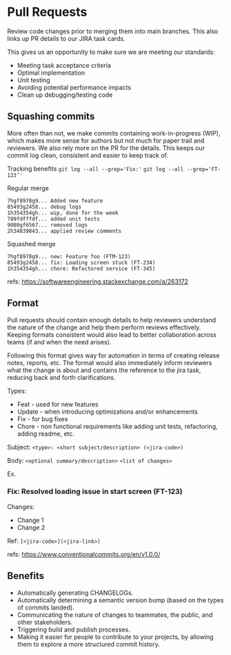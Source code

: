 # Pull Requests
Review code changes prior to merging them into main branches. This also links up PR details to our JIRA task cards.

This gives us an opportunity to make sure we are meeting our standards:
- Meeting task acceptance criteria
- Optimal implementation
- Unit testing
- Avoiding potential performance impacts
- Clean up debugging/testing code


## Squashing commits
More often than not, we make commits containing work-in-progress (WIP), which makes more sense for authors but not much for paper trail and reviewers.
We also rely more on the PR for the details.
This keeps our commit log clean, consistent and easier to keep track of.

Tracking benefits
`git log --all --grep='Fix:'`
`git log --all --grep='FT-123’'`

Regular merge
```
7hgf8978g9... Added new feature
85493g2458... debug logs
1h354354gh... wip, done for the week
789fdfffdf... added unit tests
9080gf6567... removed logs
2h34839843... applied review comments
```
Squashed merge
```
7hgf8978g9... new: Feature foo (FTM-123)
85493g2458... fix: Loading screen stuck (FT-234)
1h354354gh... chore: Refactored service (FT-345)
```

refs:
https://softwareengineering.stackexchange.com/a/263172


## Format
Pull requests should contain enough details to help reviewers understand the nature of the change and help them perform reviews effectively. Keeping formats consistent would also lead to better collaboration across teams (if and when the need arises).

Following this format gives way for automation in terms of creating release notes, reports, etc.
The format would also immediately inform reviewers what the change is about and contains the reference to the jira task, reducing back and forth clarifications.

Types:
- Feat - used for new features
- Update - when introducing optimizations and/or enhancements
- Fix - for bug fixes
- Chore - non functional requirements like adding unit tests, refactoring, adding readme, etc.

Subject: `<type>: <short subject/description> (<jira-code>)`

Body: 
`<optional summary/description>`
`<list of changes>`

Ex.

### Fix: Resolved loading issue in start screen (FT-123)
Changes:
- Change 1
- Change 2

Ref: `[<jira-code>](<jira-link>)`


refs:
https://www.conventionalcommits.org/en/v1.0.0/



## Benefits
- Automatically generating CHANGELOGs.
- Automatically determining a semantic version bump (based on the types of commits landed).
- Communicating the nature of changes to teammates, the public, and other stakeholders.
- Triggering build and publish processes.
- Making it easier for people to contribute to your projects, by allowing them to explore a more structured commit history.
